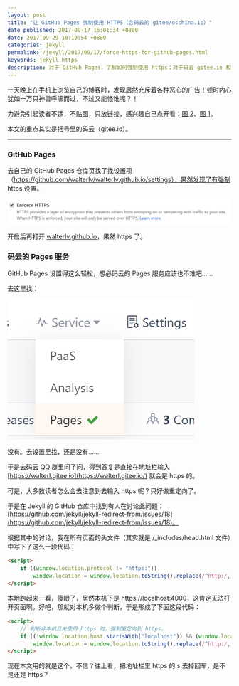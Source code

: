 ```yaml
---
layout: post
title: "让 GitHub Pages 强制使用 HTTPS（含码云的 gitee/oschina.io）"
date_published: 2017-09-17 16:01:34 +0800
date: 2017-09-29 10:19:54 +0800
categories: jekyll
permalink: /jekyll/2017/09/17/force-https-for-github-pages.html
keywords: jekyll https
description: 对于 GitHub Pages，了解如何强制使用 https；对于码云 gitee.io 和 oschina.io，了解如何强制重定向到 https。
---
```


一天晚上在手机上浏览自己的博客时，发现居然充斥着各种恶心的广告！顿时内心犹如一万只神兽呼啸而过，不过又能怪谁呢？！

为避免引起读者不适，不贴图，只放链接，感兴趣自己点开看：[图 2](/static/posts/2017-09-17-ads-over-http-2.png)、[图 1](/static/posts/2017-09-17-ads-over-http-1.png)。

本文的重点其实是括号里的码云（gitee.io）。

---

### GitHub Pages

去自己的 GitHub Pages 仓库页找了找设置项（https://github.com/walterlv/walterlv.github.io/settings），果然发现了有强制 https 设置。

![Enforce HTTPS](/static/posts/2017-09-17-15-44-17.png)

开启后再打开 [walterlv.github.io](https://walterlv.github.io/)，果然 https 了。

### 码云的 Pages 服务

GitHub Pages 设置得这么轻松，想必码云的 Pages 服务应该也不难吧……

去这里找：

![Pages 服务](/static/posts/2017-09-17-15-49-03.png)

没有。去设置里找，还是没有……

于是去码云 QQ 群里问了问，得到答复是直接在地址栏输入 [https://walterl.gitee.io](https://walterl.gitee.io/) 就会是 https 的。

可是，大多数读者怎么会去注意到去输入 https 呢？只好做重定向了。

于是在 Jekyll 的 GitHub 仓库中找到有人在讨论此问题：[https://github.com/jekyll/jekyll-redirect-from/issues/18](https://github.com/jekyll/jekyll-redirect-from/issues/18)。

根据其中的讨论，我在所有页面的头文件（其实就是 /_includes/head.html 文件）中写下了这么一段代码：

```html
<script>
    if ((window.location.protocol != "https:"))
        window.location = window.location.toString().replace(/^http:/, "https:");
</script>
```

本地跑起来一看，傻眼了，居然本机下是 https://localhost:4000，这肯定无法打开页面啊。好吧，那就对本机多做个判断，于是形成了下面这段代码：

```html
<script>
    // 判断非本机且未使用 https 时，强制重定向到 https。
    if ((!window.location.host.startsWith("localhost")) && (window.location.protocol != "https:"))
        window.location = window.location.toString().replace(/^http:/, "https:");
</script>
```

现在本文用的就是这个。不信？往上看，把地址栏里 https 的 s 去掉回车，是不是还是 https？
